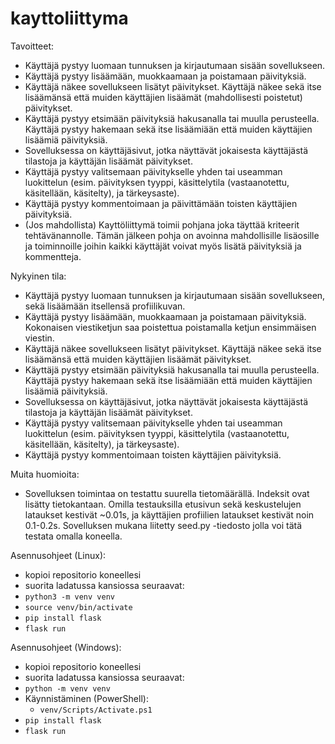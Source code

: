 # kayttoliittyma

Tavoitteet:
* Käyttäjä pystyy luomaan tunnuksen ja kirjautumaan sisään sovellukseen.
* Käyttäjä pystyy lisäämään, muokkaamaan ja poistamaan päivityksiä.
* Käyttäjä näkee sovellukseen lisätyt päivitykset. Käyttäjä näkee sekä itse lisäämänsä että muiden käyttäjien lisäämät (mahdollisesti poistetut) päivitykset.
* Käyttäjä pystyy etsimään päivityksiä hakusanalla tai muulla perusteella. Käyttäjä pystyy hakemaan sekä itse lisäämiään että muiden käyttäjien lisäämiä päivityksiä.
* Sovelluksessa on käyttäjäsivut, jotka näyttävät jokaisesta käyttäjästä tilastoja ja käyttäjän lisäämät päivitykset.
* Käyttäjä pystyy valitsemaan päivitykselle yhden tai useamman luokittelun (esim. päivityksen tyyppi, käsittelytila (vastaanotettu, käsitellään, käsitelty), ja tärkeysaste).
* Käyttäjä pystyy kommentoimaan ja päivittämään toisten käyttäjien päivityksiä.
* (Jos mahdollista) Kayttöliittymä toimii pohjana joka täyttää kriteerit tehtävänannolle. Tämän jälkeen pohja on avoinna mahdollisille lisäosille ja toiminnoille joihin kaikki käyttäjät voivat myös lisätä päivityksiä ja kommentteja.

Nykyinen tila:
* Käyttäjä pystyy luomaan tunnuksen ja kirjautumaan sisään sovellukseen, sekä lisäämään itsellensä profiilikuvan.
* Käyttäjä pystyy lisäämään, muokkaamaan ja poistamaan päivityksiä. Kokonaisen viestiketjun saa poistettua poistamalla ketjun ensimmäisen viestin.
* Käyttäjä näkee sovellukseen lisätyt päivitykset. Käyttäjä näkee sekä itse lisäämänsä että muiden käyttäjien lisäämät päivitykset.
* Käyttäjä pystyy etsimään päivityksiä hakusanalla tai muulla perusteella. Käyttäjä pystyy hakemaan sekä itse lisäämiään että muiden käyttäjien lisäämiä päivityksiä.
* Sovelluksessa on käyttäjäsivut, jotka näyttävät jokaisesta käyttäjästä tilastoja ja käyttäjän lisäämät päivitykset.
* Käyttäjä pystyy valitsemaan päivitykselle yhden tai useamman luokittelun (esim. päivityksen tyyppi, käsittelytila (vastaanotettu, käsitellään, käsitelty), ja tärkeysaste).
* Käyttäjä pystyy kommentoimaan toisten käyttäjien päivityksiä.

Muita huomioita:
* Sovelluksen toimintaa on testattu suurella tietomäärällä. Indeksit ovat lisätty tietokantaan. Omilla testauksilla etusivun sekä keskustelujen lataukset kestivät ~0.01s, ja käyttäjien profiilien lataukset kestivät noin 0.1-0.2s. Sovelluksen mukana liitetty seed.py -tiedosto jolla voi tätä testata omalla koneella.

Asennusohjeet (Linux):
* kopioi repositorio koneellesi
* suorita ladatussa kansiossa seuraavat:
* `python3 -m venv venv`
* `source venv/bin/activate`
* `pip install flask`
* `flask run`

Asennusohjeet (Windows):
* kopioi repositorio koneellesi
* suorita ladatussa kansiossa seuraavat:
* `python -m venv venv`
* Käynnistäminen (PowerShell):
   *  `venv/Scripts/Activate.ps1`
* `pip install flask`
* `flask run`

